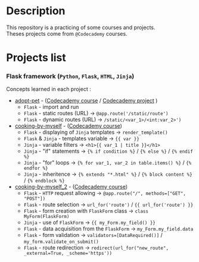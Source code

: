 # Description
This repository is a practicing of some courses and projects.  
Theses projects come from `@Codecademy` courses.

# Projects list
### Flask framework (`Python`, `Flask`, `HTML`, `Jinja`)
Concepts learned in each project :
* [adopt-pet](./Flask-framework/adopt-pet) - ([Codecademy course](https://www.codecademy.com/paths/build-python-web-apps-flask/tracks/introduction-to-flask/modules/introduction-to-flask/lessons/flask-build-your-first-app/exercises/review) / [Codecademy project](https://www.codecademy.com/paths/build-python-web-apps-flask/tracks/introduction-to-flask/modules/introduction-to-flask/projects/adopt-a-pet) ) 
    * `Flask` - import and run
    * `Flask` - static routes (URL) -> `@app.route('/static/route')`
    * `Flask` - dynamic routes (URL)  -> `/static/<var_1>/<int:var_2>')`
* [cooking-by-myself](./Flask-framework/cooking-by-myself) - ([Codecademy course](https://www.codecademy.com/paths/build-python-web-apps-flask/tracks/introduction-to-flask/modules/flask-templates-and-forms/lessons/flask-templates/exercises/review))
    * `Flask` - displaying of `Jinja` templates -> `render_template()`
    * `Flask` & `Jinja` - templates variable -> `{{ var }}`
    * `Jinja` - variable filters -> `<h1>{{ var_1 | title }}</h1>`
    * `Jinja` - "if" statements -> `{% if condition %}` / `{% else %}` / `{% endif %}`
    * `Jinja` - "for" loops -> `{% for var_1, var_2 in table.items() %}` / `{% endfor %}`
    * `Jinja` - inheritence -> `{% extends "*.html" %}` / `{% block content %}` / `{% endblock %}`
* [cooking-by-myself_2](./Flask-framework/cooking-by-myself_2) - ([Codecademy course](https://www.codecademy.com/paths/build-python-web-apps-flask/tracks/introduction-to-flask/modules/flask-templates-and-forms/lessons/flask-forms/exercises/review))
    * `Flask` - `HTTP` request allowing -> `@app.route("/", methods=["GET", "POST"])`
    * `Flask` - route selection -> `url_for('route')` / `{{ url_for('route') }}`
    * `Flask` - form creation with `FlaskForm` class -> `class MyForm(FlaskForm)`
    * `Jinja` - use of `FlaskForm` -> `{{ my_Form.my_field() }}`
    * `Flask` - data acquisition from the `FlaskForm` -> `my_Form.my_field.data`
    * `Flask` - form validation -> `validators=[DataRequired()]` / `my_form.validate_on_submit()`
    * `Flask` - route redirection -> `redirect(url_for("new_route", _external=True, _scheme='https'))`